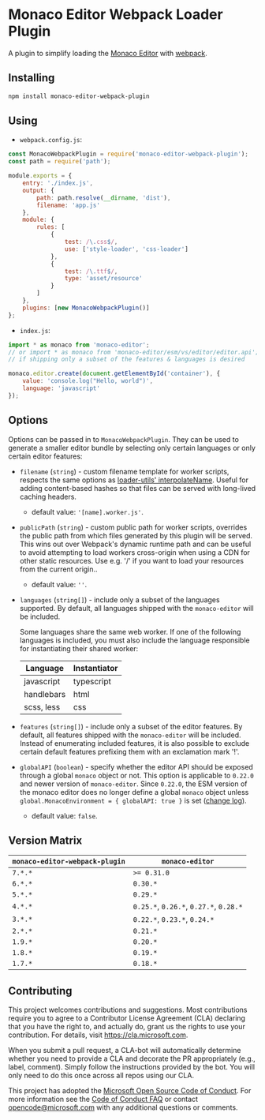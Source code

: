 # Monaco Editor Webpack Loader Plugin

A plugin to simplify loading the [Monaco Editor](https://github.com/microsoft/monaco-editor) with [webpack](https://webpack.js.org/).

## Installing

```sh
npm install monaco-editor-webpack-plugin
```

## Using

- `webpack.config.js`:

```js
const MonacoWebpackPlugin = require('monaco-editor-webpack-plugin');
const path = require('path');

module.exports = {
	entry: './index.js',
	output: {
		path: path.resolve(__dirname, 'dist'),
		filename: 'app.js'
	},
	module: {
		rules: [
			{
				test: /\.css$/,
				use: ['style-loader', 'css-loader']
			},
			{
				test: /\.ttf$/,
				type: 'asset/resource'
			}
		]
	},
	plugins: [new MonacoWebpackPlugin()]
};
```

- `index.js`:

```js
import * as monaco from 'monaco-editor';
// or import * as monaco from 'monaco-editor/esm/vs/editor/editor.api';
// if shipping only a subset of the features & languages is desired

monaco.editor.create(document.getElementById('container'), {
	value: 'console.log("Hello, world")',
	language: 'javascript'
});
```

## Options

Options can be passed in to `MonacoWebpackPlugin`. They can be used to generate a smaller editor bundle by selecting only certain languages or only certain editor features:

- `filename` (`string`) - custom filename template for worker scripts, respects the same options as [loader-utils' interpolateName](https://github.com/webpack/loader-utils#interpolatename). Useful for adding content-based hashes so that files can be served with long-lived caching headers.
  - default value: `'[name].worker.js'`.
- `publicPath` (`string`) - custom public path for worker scripts, overrides the public path from which files generated by this plugin will be served. This wins out over Webpack's dynamic runtime path and can be useful to avoid attempting to load workers cross-origin when using a CDN for other static resources. Use e.g. '/' if you want to load your resources from the current origin..
  - default value: `''`.
- `languages` (`string[]`) - include only a subset of the languages supported. By default, all languages shipped with the `monaco-editor` will be included.

  Some languages share the same web worker. If one of the following languages is included, you must also include the language responsible for instantiating their shared worker:

  | Language   | Instantiator |
  | ---------- | ------------ |
  | javascript | typescript   |
  | handlebars | html         |
  | scss, less | css          |

- `features` (`string[]`) - include only a subset of the editor features. By default, all features shipped with the `monaco-editor` will be included. Instead of enumerating included features, it is also possible to exclude certain default features prefixing them with an exclamation mark '!'.

- `globalAPI` (`boolean`) - specify whether the editor API should be exposed through a global `monaco` object or not. This option is applicable to `0.22.0` and newer version of `monaco-editor`. Since `0.22.0`, the ESM version of the monaco editor does no longer define a global `monaco` object unless `global.MonacoEnvironment = { globalAPI: true }` is set ([change log](https://github.com/microsoft/monaco-editor/blob/main/CHANGELOG.md#0220-29012021)).
  - default value: `false`.

## Version Matrix

| `monaco-editor-webpack-plugin` | `monaco-editor`                        |
| ------------------------------ | -------------------------------------- |
| `7.*.*`                        | `>= 0.31.0`                            |
| `6.*.*`                        | `0.30.*`                               |
| `5.*.*`                        | `0.29.*`                               |
| `4.*.*`                        | `0.25.*`, `0.26.*`, `0.27.*`, `0.28.*` |
| `3.*.*`                        | `0.22.*`, `0.23.*`, `0.24.*`           |
| `2.*.*`                        | `0.21.*`                               |
| `1.9.*`                        | `0.20.*`                               |
| `1.8.*`                        | `0.19.*`                               |
| `1.7.*`                        | `0.18.*`                               |

## Contributing

This project welcomes contributions and suggestions. Most contributions require you to agree to a
Contributor License Agreement (CLA) declaring that you have the right to, and actually do, grant us
the rights to use your contribution. For details, visit https://cla.microsoft.com.

When you submit a pull request, a CLA-bot will automatically determine whether you need to provide
a CLA and decorate the PR appropriately (e.g., label, comment). Simply follow the instructions
provided by the bot. You will only need to do this once across all repos using our CLA.

This project has adopted the [Microsoft Open Source Code of Conduct](https://opensource.microsoft.com/codeofconduct/).
For more information see the [Code of Conduct FAQ](https://opensource.microsoft.com/codeofconduct/faq/) or
contact [opencode@microsoft.com](mailto:opencode@microsoft.com) with any additional questions or comments.
